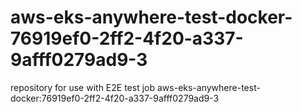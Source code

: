 # aws-eks-anywhere-test-docker-76919ef0-2ff2-4f20-a337-9afff0279ad9-3
repository for use with E2E test job aws-eks-anywhere-test-docker:76919ef0-2ff2-4f20-a337-9afff0279ad9-3
